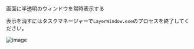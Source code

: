 画面に半透明のウィンドウを常時表示する

表示を消すにはタスクマネージャーで`LayerWindow.exe`のプロセスを終了してください。

![image](https://github.com/kenjinote/LayerWindow/assets/2605401/ffcb0bf7-f1ed-41fe-bee7-a1ceb4ad20ad)
